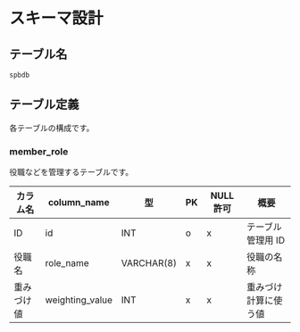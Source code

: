 # スキーマ設計

## テーブル名

`spbdb`

## テーブル定義

各テーブルの構成です。

### member_role

役職などを管理するテーブルです。

| カラム名   | column_name     | 型         | PK  | NULL 許可 | 概要                 |
| ---------- | --------------- | ---------- | --- | --------- | -------------------- |
| ID         | id              | INT        | o   | x         | テーブル管理用 ID    |
| 役職名     | role_name       | VARCHAR(8) | x   | x         | 役職の名称           |
| 重みづけ値 | weighting_value | INT        | x   | x         | 重みづけ計算に使う値 |
